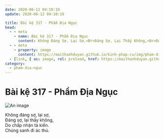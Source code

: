 ```yaml
---
date: 2020-06-12 04:10:19
update: 2020-06-12 04:10:19

title: Bài kệ 317 - Phẩm Địa Ngục
head:
  - - meta
    - name: Bài kệ 317 - Phẩm Địa Ngục
      content: Không Đáng Sợ, Lại Sợ,<Br>Ðáng Sợ, Lại Thấy Không,<Br>Do Chấp Nhận Tà Kiến.<Br>Chúng Sanh Đi Ác Thú.<Br>
  - - meta
    - property: image
      content: https://maithanhduyan.github.io/kinh-phap-cu/img/pham-dia-nguc/pham-dia-nguc-317.jpg
  - [link, { as: image, rel: preload, href: https://maithanhduyan.github.io/kinh-phap-cu/img/pham-dia-nguc/pham-dia-nguc-317.jpg }]
category:
  - pham-dia-nguc
---
```


# Bài kệ 317 - Phẩm Địa Ngục

![An image](/img/pham-dia-nguc/pham-dia-nguc-317.jpg)

Không đáng sợ, lại sợ,<br>Ðáng sợ, lại thấy không,<br>Do chấp nhận tà kiến.<br>Chúng sanh đi ác thú.<br>
